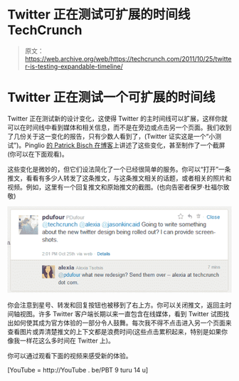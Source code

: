 # Twitter 正在测试可扩展的时间线 TechCrunch

> 原文：<https://web.archive.org/web/https://techcrunch.com/2011/10/25/twitter-is-testing-expandable-timeline/>

# Twitter 正在测试一个可扩展的时间线

Twitter 正在测试新的设计变化，这使得 Twitter 的主时间线可以扩展，这样你就可以在时间线中看到媒体和相关信息，而不是在旁边或点击另一个页面。我们收到了几份关于这一变化的报告，只有少数人看到了，(Twitter 证实这是一个“小测试”)。Pinglio [的 Patrick Bisch 在博客](https://web.archive.org/web/20230204225824/http://www.pinglio.com/2011/10/twitter-quietly-rolls-out-new-timeline-updating/)上讲述了这些变化，甚至制作了一个截屏(你可以在下面观看)。

这些变化是微妙的，但它们设法简化了一个已经很简单的服务。你可以“打开”一条推文，看看有多少人转发了这条推文，与这条推文相关的话题，或者相关的照片和视频。例如，这里有一个回复推文和原始推文的截图。(也向告密者保罗·杜福尔致敬)

![](img/2f8650963eab3709ad443175ea11db76.png)

你会注意到星号、转发和回复按钮也被移到了右上方。你可以关闭推文，返回主时间轴视图。许多 Twitter 客户端长期以来一直包含在线媒体，看到 Twitter 试图找出如何使其成为官方体验的一部分令人鼓舞。每次我不得不点击进入另一个页面来查看图片或弄清楚推文的上下文都是浪费时间(这些点击累积起来，特别是如果你像我一样花这么多时间在 Twitter 上)。

你可以通过观看下面的视频来感受新的体验。

[YouTube = http://YouTube . be/PBT 9 turu 14 u]